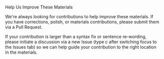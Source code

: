 
Help Us Improve These Materials

We're always looking for contributions to help improve these materials. If you have corrections, polish, or materials contributions, please submit them via a Pull Request.

If your contribution is larger than a syntax fix or sentence re-wording, please initiate a discussion via a new Issue (type c after switching focus to the Issues tab) so we can help guide your contribution to the right location in the materials.

